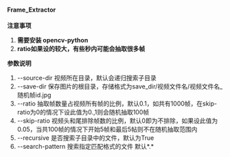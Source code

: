 ﻿#### Frame_Extractor
**注意事项** 
1.  **需要安装 opencv-python** 
2. **ratio如果设的较大，有些秒内可能会抽取很多帧**

**参数说明** 
1. --source-dir  视频所在目录，默认会递归搜索子目录 
2. --save-dir 保存图片的根目录，存储格式为save_dir/视频文件名/视频文件名_随机帧id.jpg
3. --ratio  抽取帧数量占视频所有帧的比例，默认0.1，如共有1000帧，在skip-ratio为0的情况下设此值为0.,1则会随机抽取100帧
4. --skip-ratio 视频头和尾排除帧数的比例，默认0即为不排除，如果设此值为0.05，当共100帧的情况下开始5帧和最后5帖则不在随机抽取范围内
5. --recursive 是否搜索子目录中的文件，默认为True
6. --search-pattern 搜索指定匹配格式的文件 默认*.*





  
